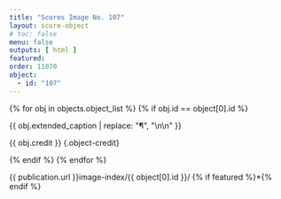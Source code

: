 ```yaml
---
title: "Scores Image No. 107"
layout: score-object
# toc: false
menu: false
outputs: [ html ]
featured: 
order: 11070
object:
  - id: "107"
---
```


{% for obj in objects.object_list %}
{% if obj.id == object[0].id %}

{{ obj.extended_caption | replace: "¶", "\n\n" }}

{{ obj.credit }} {.object-credit}

{% endif %}
{% endfor %}

<div class="object-credit object-url is-print-only">

{{ publication.url }}image-index/{{ object[0].id }}/ {% if featured %}*{% endif %}

</div>
